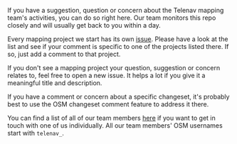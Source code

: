 If you have a suggestion, question or concern about the Telenav mapping team's activities, you can do so right here. Our team monitors this repo closely and will usually get back to you within a day. 

Every mapping project we start has its own [issue](https://github.com/TelenavMapping/mapping-projects/issues). Please have a look at the list and see if your comment is specific to one of the projects listed there. If so, just add a comment to that project.

If you don't see a mapping project your question, suggestion or concern relates to, feel free to open a new issue. It helps a lot if you give it a meaningful title and description.

If you have a comment or concern about a specific changeset, it's probably best to use the OSM changeset comment feature to address it there.

You can find a list of all of our team members [here](https://github.com/TelenavMapping/mapping-projects/wiki/Team) if you want to get in touch with one of us individually. All our team members' OSM usernames start with `telenav_`. 
